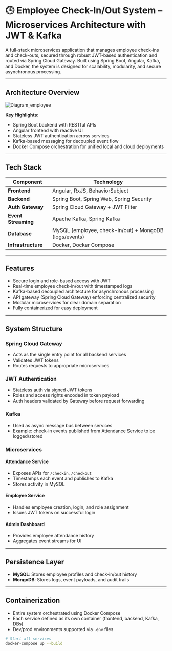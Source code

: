 # 🕒 Employee Check-In/Out System – Microservices Architecture with JWT & Kafka

A full-stack microservices application that manages employee check-ins and check-outs, secured through robust JWT-based authentication and routed via Spring Cloud Gateway. Built using Spring Boot, Angular, Kafka, and Docker, the system is designed for scalability, modularity, and secure asynchronous processing.

---

##  Architecture Overview

![Diagram_employee](https://github.com/user-attachments/assets/d2ba3d69-b3bd-4cdc-b2d6-dd44ffa8e0eb)


**Key Highlights:**
- Spring Boot backend with RESTful APIs
- Angular frontend with reactive UI
- Stateless JWT authentication across services
- Kafka-based messaging for decoupled event flow
- Docker Compose orchestration for unified local and cloud deployments

---

##  Tech Stack

| Component          | Technology                                |
|--------------------|--------------------------------------------|
| **Frontend**        | Angular, RxJS, BehaviorSubject             |
| **Backend**         | Spring Boot, Spring Web, Spring Security   |
| **Auth Gateway**    | Spring Cloud Gateway + JWT Filter          |
| **Event Streaming** | Apache Kafka, Spring Kafka                 |
| **Database**        | MySQL (employee, check-in/out) + MongoDB (logs/events) |
| **Infrastructure**  | Docker, Docker Compose                     |

---

##  Features

-  Secure login and role-based access with JWT
-  Real-time employee check-in/out with timestamped logs
-  Kafka-based decoupled architecture for asynchronous processing
-  API gateway (Spring Cloud Gateway) enforcing centralized security
-  Modular microservices for clear domain separation
-  Fully containerized for easy deployment

---

##  System Structure

###  Spring Cloud Gateway
- Acts as the single entry point for all backend services
- Validates JWT tokens
- Routes requests to appropriate microservices

###  JWT Authentication
- Stateless auth via signed JWT tokens
- Roles and access rights encoded in token payload
- Auth headers validated by Gateway before request forwarding

###  Kafka
- Used as async message bus between services
- Example: check-in events published from Attendance Service to be logged/stored

###  Microservices

####  **Attendance Service**
- Exposes APIs for `/checkin`, `/checkout`
- Timestamps each event and publishes to Kafka
- Stores activity in MySQL

####  **Employee Service**
- Handles employee creation, login, and role assignment
- Issues JWT tokens on successful login

####  **Admin Dashboard**
- Provides employee attendance history
- Aggregates event streams for UI

---

##  Persistence Layer

- **MySQL**: Stores employee profiles and check-in/out history
- **MongoDB**: Stores logs, event payloads, and audit trails

---

##  Containerization

- Entire system orchestrated using Docker Compose
- Each service defined as its own container (frontend, backend, Kafka, DBs)
- Dev/prod environments supported via `.env` files

```bash
# Start all services
docker-compose up --build
